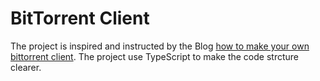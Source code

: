 # BitTorrent Client

The project is inspired and instructed by the Blog [how to make your own bittorrent client](http://allenkim67.github.io/programming/2016/05/04/how-to-make-your-own-bittorrent-client.html). The project use TypeScript to make the code strcture clearer.